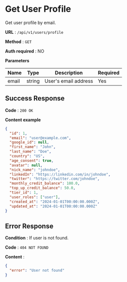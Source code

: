 # Get User Profile

Get user profile by email.

**URL** : `/api/v1/users/profile`

**Method** : `GET`

**Auth required** : NO

**Parameters**

| Name | Type | Description | Required |
|------|------|-------------|----------|
| email | string | User's email address | Yes |

## Success Response

**Code** : `200 OK`

**Content example**

```json
{
  "id": 1,
  "email": "user@example.com",
  "google_id": null,
  "first_name": "John",
  "last_name": "Doe",
  "country": "US",
  "age_consent": true,
  "avatar": null,
  "nick_name": "johndoe",
  "linkedIn": "https://linkedin.com/in/johndoe",
  "twitter": "https://twitter.com/johndoe",
  "monthly_credit_balance": 100.0,
  "top_up_credit_balance": 50.0,
  "tier_id": 1,
  "user_roles": ["user"],
  "created_at": "2024-01-01T00:00:00.000Z",
  "updated_at": "2024-01-01T00:00:00.000Z"
}
```

## Error Response

**Condition** : If user is not found.

**Code** : `404 NOT FOUND`

**Content** :

```json
{
  "error": "User not found"
}
``` 